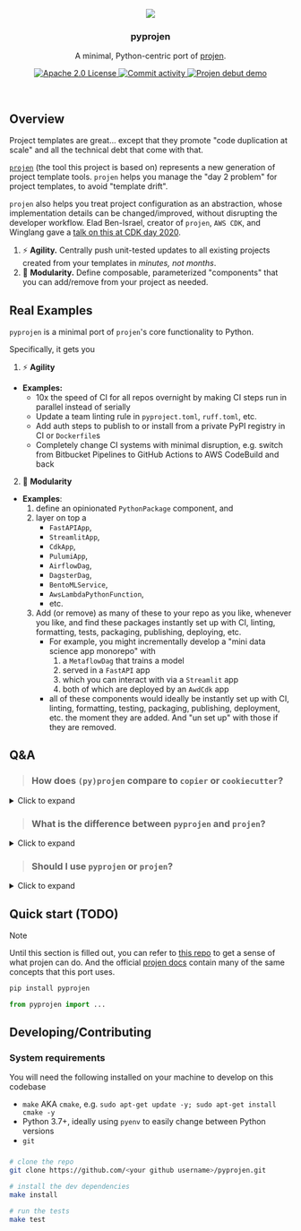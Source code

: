 <p align="center">
    <img src="./logo.png">
    <h3 align="center">pyprojen</h3>
</p>

<p align="center">
  A minimal, Python-centric port of <a href="https://projen.io/">projen</a>.
</p>

<p align="center">
  <a href="https://opensource.org/licenses/Apache-2.0">
    <img src="https://img.shields.io/badge/License-Apache%202.0-blue?style=for-the-badge&logo=apache" alt="Apache 2.0 License">
  </a>
  <!-- <a href="https://gitpod.io/#https://github.com/mlops-club/pyprojen">
    <img src="https://img.shields.io/badge/Gitpod-ready--to--code-blue?style=for-the-badge&logo=gitpod" alt="Gitpod ready-to-code">
  </a> -->
  <a href="https://github.com/mlops-club/pyprojen/commits/main">
    <img src="https://img.shields.io/github/commit-activity/w/projen/projen?style=for-the-badge&logo=github" alt="Commit activity">
  </a>
  <a href="https://www.youtube.com/watch?v=SOWMPzXtTCw">
    <img src="https://img.shields.io/badge/Projen%20debut%20demo-red?style=for-the-badge&logo=youtube" alt="Projen debut demo">
  </a>
</p>

<br/>

## Overview

Project templates are great... except that they promote "code duplication at scale" and all the technical debt that come with that.

[`projen`](https://projen.io/) (the tool this project is based on) represents a new generation of project template tools. `projen` helps you manage the "day 2 problem" for project templates, to avoid "template drift".

`projen` also helps you treat project configuration as an abstraction, whose implementation details can be changed/improved, without disrupting the developer workflow. Elad Ben-Israel, creator of `projen`, `AWS CDK`, and Winglang gave a [talk on this at CDK day 2020](https://www.youtube.com/watch?v=SOWMPzXtTCw).

1. ⚡️ **Agility.** Centrally push unit-tested updates to all existing projects created from your templates in *minutes, not months*.
2. 🧱 **Modularity.** Define composable, parameterized "components" that you can add/remove from your project as needed.

## Real Examples

`pyprojen` is a minimal port of `projen`'s core functionality to Python.

Specifically, it gets you

1. ⚡️ **Agility**

  - **Examples:**
    - 10x the speed of CI for all repos overnight by making CI steps run in parallel instead of serially
    - Update a team linting rule in `pyproject.toml`, `ruff.toml`, etc.
    - Add auth steps to publish to or install from a private PyPI registry in CI or `Dockerfile`s
    - Completely change CI systems with minimal disruption, e.g. switch from Bitbucket Pipelines to GitHub Actions to AWS CodeBuild and back

2. 🧱 **Modularity**

  - **Examples**:
    1. define an opinionated `PythonPackage` component, and
    1. layer on top a
        - `FastAPIApp`,
        - `StreamlitApp`,
        - `CdkApp`,
        - `PulumiApp`,
        - `AirflowDag`,
        - `DagsterDag`,
        - `BentoMLService`,
        - `AwsLambdaPythonFunction`,
        - etc.
    1. Add (or remove) as many of these to your repo as you like, whenever you like, and find these packages instantly set up with CI, linting, formatting, tests, packaging, publishing, deploying, etc.
        - For example, you might incrementally develop a "mini data science app monorepo" with
          1. a `MetaflowDag` that trains a model
          1. served in a `FastAPI` app
          1. which you can interact with via a `Streamlit` app
          1. both of which are deployed by an `AwdCdk` app
        - all of these components would ideally be instantly set up with CI, linting, formatting, testing, packaging, publishing, deployment, etc. the moment they are added. And "un set up" with those if they are removed.

## Q&A

> ### How does `(py)projen` compare to `copier` or `cookiecutter`?

<details>
<summary>Click to expand</summary>

[`copier`](https://copier.readthedocs.io/en/stable/) is a reaction to `cookiecutter`, built to allow template updates to be propagated to existing projects.

1. **Migration.** The migration process for `(py)projen` is a single CLI command (`python .pyprojenrc.py`). Whereas the migration process for `copier` is [a bit more manual](https://copier.readthedocs.io/en/stable/updating/#how-the-update-works) and prone to errors.

2. **Composable components.** `copier` is more like `cookiecutter` in that it uses Jinja templates to generate a certain set of files. `(py)projen` lets you define re-usable components. You can add arbitrary numbers of these components to your project with different parameters and remove them just as easily.

That said, although `cookiecutter` and `copier` are more limited, they are also simpler.
</details>

> ### What is the difference between `pyprojen` and `projen`?

<details>
<summary>Click to expand</summary>

#### 1. Fundamentally, `projen` offers a few things:

1. A `Project`, `Component`, and `Construct` abstraction that lets you define reusable components that you can push updates to.
2. Primitive components like `TextFile`, `YamlFile`, `JsonFile`, `MarkdownFile`, etc. that you can compose to build "higher-level components".
3. A library of opinionated, higher-level components like `PythonProject`, `TypescriptProject`, `DockerCompose`, `GithubWorkflow`, ...
4. An opinionated "task runner" system (think `Makefile/Justfile`, `poetry` scripts, etc.) to define project-related commands.
5. A `projen new` command which creates the initial `.projenrc.py` config file for your project

#### 2. `pyprojen` implements [1] and [2] from the list above (the unopinionated parts).

It is up to you to create your own components with your own opinions on things like

- when, if, and how to manage virtual environments, e.g. `uv`, `pip`, `conda`, etc.
- which linter/formatter to use, e.g. `ruff`, `pre-commit`, etc.
- how to structure single- and multi-package repos (monorepos) and CI for them

Coming from tools like `cookiecutter` or `copier`, many people/teams prefer than using off-the-shelf templates or components.

#### 3. `pyprojen` is not a drop-in replacement for `projen`, but it tries to get close.

If you write components in Python using `pyprojen`, it should be easy to move them over to the `projen` Python bindings if you decide to.
</details>

> ### Should I use `pyprojen` or `projen`?

<details>
<summary>Click to expand</summary>

**TL;DR** Bias towards `projen`, unless you

1. Want a Python-first dev experience, and
2. Prefer to fully-define your own project template/components rather than using projen's existing project templates, higher-level components, or task runner system

`projen` is a larger project and is primarily maintained by developers at AWS. `projen`,

But to develop with `projen`, you either need to write TypeScript, or use generated Python bindings that invoke TypeScript.

If you are familiar with writing AWS CDK in Python, developing with `projen` in Python is a similar experience, because they both use Python bindings generated from TypeScript using the [JSII](https://github.com/aws/jsii) project.

This means:

1. Not all internals of the original TS/JS code is exposed in the TS bindings, e.g. private attributes. You can unexectedly hit dead ends when attributes or methods that are available in TS are simply not available in Python.
2. Step debugging is limited. The bindings are thin wrappers around a tool that invokes the original TypeScript/JavaScript code
3. Errors raised by python bindings are cryptic and difficult to parse.
4. Autocompletion is poor
5. You need to have NodeJS installed on your system and in CI
6. The JSII is a bit slow. (seconds not milliseconds)
</details>

## Quick start (TODO)

> [!NOTE]
> Until this section is filled out, you can refer to [this repo](https://github.com/phitoduck/phito-projen) to get a sense of what projen can do. And the official [projen docs](https://projen.io/) contain many of the same concepts that this port uses.

```bash
pip install pyprojen
```

```python
from pyprojen import ...
```

## Developing/Contributing

### System requirements

You will need the following installed on your machine to develop on this codebase

- `make` AKA `cmake`, e.g. `sudo apt-get update -y; sudo apt-get install cmake -y`
- Python 3.7+, ideally using `pyenv` to easily change between Python versions
- `git`

###

```bash
# clone the repo
git clone https://github.com/<your github username>/pyprojen.git

# install the dev dependencies
make install

# run the tests
make test
```
